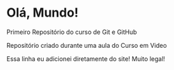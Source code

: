 # Olá, Mundo!
 Primeiro Repositório do curso de Git e GitHub

 Repositório criado durante uma aula do Curso em Video

Essa linha eu adicionei diretamente do site! Muito legal!
